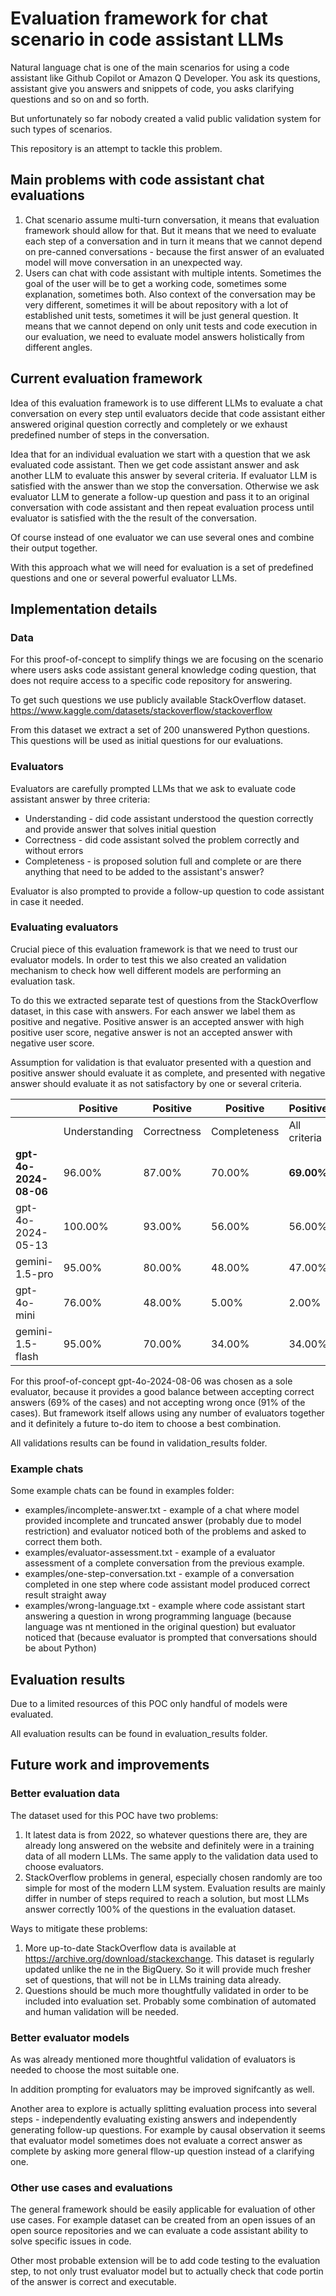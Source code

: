 # Evaluation framework for chat scenario in code assistant LLMs

Natural language chat is one of the main scenarios for using a code assistant like Github Copilot or Amazon Q Developer. You ask its questions, assistant give you answers and snippets of code, you asks clarifying questions and so on and so forth.

But unfortunately so far nobody created a valid public validation system for such types of scenarios.

This repository is an attempt to tackle this problem.

## Main problems with code assistant chat evaluations

1. Chat scenario assume multi-turn conversation, it means that evaluation framework should allow for that. But it means that we need to evaluate each step of a conversation and in turn it means that we cannot depend on pre-canned conversations - because the first answer of an evaluated model will move conversation in an unexpected way.
2. Users can chat with code assistant with multiple intents. Sometimes the goal of the user will be to get a working code, sometimes some explanation, sometimes both. Also context of the conversation may be very different, sometimes it will be about repository with a lot of established unit tests, sometimes it will be just general question. It means that we cannot depend on only unit tests and code execution in our evaluation, we need to evaluate model answers holistically from different angles.

## Current evaluation framework

Idea of this evaluation framework is to use different LLMs to evaluate a chat conversation on every step until evaluators decide that code assistant either answered original question correctly and completely or we exhaust predefined number of steps in the conversation.

Idea that for an individual evaluation we start with a question that we ask evaluated code assistant. Then we get code assistant answer and ask another LLM to evaluate this answer by several criteria. If evaluator LLM is satisfied with the answer than we stop the conversation. Otherwise we ask evaluator LLM to generate a follow-up question and pass it to an original conversation with code assistant and then repeat evaluation process until evaluator is satisfied with the the result of the conversation.

Of course instead of one evaluator we can use several ones and combine their output together.

With this approach what we will need for evaluation is a set of predefined questions and one or several powerful evaluator LLMs.

## Implementation details

### Data

For this proof-of-concept to simplify things we are focusing on the scenario where users asks code assistant general knowledge coding question, that does not require access to a specific code repository for answering.

To get such questions we use publicly available StackOverflow dataset.
https://www.kaggle.com/datasets/stackoverflow/stackoverflow

From this dataset we extract a set of 200 unanswered Python questions. This questions will be used as initial questions for our evaluations.

### Evaluators

Evaluators are carefully prompted LLMs that we ask to evaluate code assistant answer by three criteria:
- Understanding - did code assistant understood the question correctly and provide answer that solves initial question
- Correctness - did code assistant solved the problem correctly and without errors
- Completeness - is proposed solution full and complete or are there anything that need to be added to the assistant's answer?

Evaluator is also prompted to provide a follow-up question to code assistant in case it needed.

### Evaluating evaluators

Crucial piece of this evaluation framework is that we need to trust our evaluator models. In order to test this we also created an validation mechanism to check how well different models are performing an evaluation task.

To do this we extracted separate test of questions from the StackOverflow dataset, in this case with answers. For each answer we label them as positive and negative. Positive answer is an accepted answer with high positive user score, negative answer is not an accepted answer with negative user score.

Assumption for validation is that evaluator presented with a question and positive answer should evaluate it as complete, and presented with negative answer should evaluate it as not satisfactory by one or several criteria.

|                   | Positive      | Positive    | Positive     | Positive     | Negative      | Negative    | Negative     | Negative     |
| ----------------- | ------------- | ----------- | ------------ | ------------ | ------------- | ----------- | ------------ | ------------ |
|                   | Understanding | Correctness | Completeness | All criteria | Understanding | Correctness | Completeness | All criteria |
| **gpt-4o-2024-08-06** | 96.00%        | 87.00%      | 70.00%       | **69.00%**       | 44.00%        | 26.00%      | 9.00%        | **9.00%**        |
| gpt-4o-2024-05-13 | 100.00%       | 93.00%      | 56.00%       | 56.00%       | 52.00%        | 29.00%      | 4.00%        | 4.00%        |
| gemini-1.5-pro    | 95.00%        | 80.00%      | 48.00%       | 47.00%       | 41.00%        | 25.00%      | 3.00%        | 3.00%        |
| gpt-4o-mini       | 76.00%        | 48.00%      | 5.00%        | 2.00%        | 19.00%        | 8.00%       | 0.00%        | 0.00%        |
| gemini-1.5-flash  | 95.00%        | 70.00%      | 34.00%       | 34.00%       | 48.00%        | 18.00%      | 4.00%        | 4.00%        |

For this proof-of-concept gpt-4o-2024-08-06 was chosen as a sole evaluator, because it provides a good balance between accepting correct answers (69% of the cases) and not accepting wrong once (91% of the cases).
But framework itself allows using any number of evaluators together and it definitely a future to-do item to choose a best combination.

All validations results can be found in validation_results folder.

### Example chats

Some example chats can be found in examples folder:

- examples/incomplete-answer.txt - example of a chat where model provided incomplete and truncated answer (probably due to model restriction) and evaluator noticed both of the problems and asked to correct them both.
- examples/evaluator-assessment.txt - example of a evaluator assessment of a complete conversation from the previous example.
- examples/one-step-conversation.txt - example of a conversation completed in one step where code assistant model produced correct result straight away
- examples/wrong-language.txt - example where code assistant start answering a question in wrong programming language (because language was nt mentioned in the original question) but evaluator noticed that (because evaluator is prompted that conversations should be about Python)

## Evaluation results

Due to a limited resources of this POC only handful of models were evaluated.

All evaluation results can be found in evaluation_results folder.

## Future work and improvements

### Better evaluation data

The dataset used for this POC have two problems:
1. It latest data is from 2022, so whatever questions there are, they are already long answered on the website and definitely were in a training data of all modern LLMs.
The same apply to the validation data used to choose evaluators.
2. StackOverflow problems in general, especially chosen randomly are too simple for most of the modern LLM system. Evaluation results are mainly differ in number of steps required to reach a solution, but most LLMs answer correctly 100% of the questions in the evaluation dataset.

Ways to mitigate these problems:
1. More up-to-date StackOverflow data is available at https://archive.org/download/stackexchange. This dataset is regularly updated unlike the ne in the BigQuery. So it will provide much fresher set of questions, that will not be in LLMs training data already.
2. Questions should be much more thoughtfully validated in order to be included into evaluation set. Probably some combination of automated and human validation will be needed.

### Better evaluator models

As was already mentioned more thoughtful validation of evaluators is needed to choose the most suitable one.

In addition prompting for evaluators may be improved signifcantly as well. 

Another area to explore is actually splitting evaluation process into several steps - independently evaluating existing answers and independently generating follow-up questions. For example by causal observation it seems that evaluator model sometimes does not evaluate a correct answer as complete by asking more general fllow-up question instead of a clarifying one.

### Other use cases and evaluations

The general framework should be easily applicable for evaluation of other use cases. For example dataset can be created from an open issues of an open source repositories and we can evaluate a code assistant ability to solve specific issues in code.

Other most probable extension will be to add code testing to the evaluation step, to not only trust evaluator model but to actually check that code portin of the answer is correct and executable. 